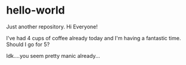 # hello-world
Just another repository. 
Hi Everyone! 

I've had 4 cups of coffee already today and I'm having a fantastic time. Should I go for 5? 

Idk....you seem pretty manic already...
